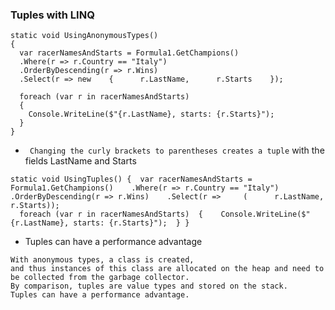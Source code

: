 ### Tuples with LINQ
```
static void UsingAnonymousTypes() 
{  
  var racerNamesAndStarts = Formula1.GetChampions()    
  .Where(r => r.Country == "Italy")    
  .OrderByDescending(r => r.Wins)    
  .Select(r => new    {      r.LastName,      r.Starts    });

  foreach (var r in racerNamesAndStarts)  
  {    
    Console.WriteLine($"{r.LastName}, starts: {r.Starts}");  
  } 
} 
```
- ``` Changing the curly brackets to parentheses creates a tuple``` with the fields LastName and Starts
```
static void UsingTuples() {  var racerNamesAndStarts = Formula1.GetChampions()    .Where(r => r.Country == "Italy")    .OrderByDescending(r => r.Wins)    .Select(r =>     (      r.LastName,      r.Starts));
  foreach (var r in racerNamesAndStarts)  {    Console.WriteLine($"{r.LastName}, starts: {r.Starts}");  } }
```
- Tuples can have a performance advantage
```
With anonymous types, a class is created, 
and thus instances of this class are allocated on the heap and need to be collected from the garbage collector. 
By comparison, tuples are value types and stored on the stack. 
Tuples can have a performance advantage.
```
